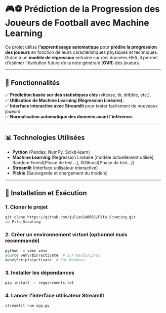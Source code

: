 # 🎮⚽ Prédiction de la Progression des Joueurs de Football avec Machine Learning

Ce projet utilise **l'apprentissage automatique** pour **prédire la progression des joueurs** en fonction de leurs caractéristiques physiques et techniques. Grâce à un **modèle de régression** entraîné sur des données FIFA, il permet d'estimer l'évolution future de la note générale (**OVR**) des joueurs.

---

## 📌 **Fonctionnalités**
✅ **Prédiction basée sur des statistiques clés** (vitesse, tir, dribble, etc.).  
✅ **Utilisation de Machine Learning (Régression Linéaire).**  
✅ **Interface interactive avec Streamlit** pour tester facilement de nouveaux joueurs.  
✅ **Normalisation automatique des données avant l'inférence.**  

---

## 📊 **Technologies Utilisées**
- **Python** (Pandas, NumPy, Scikit-learn)
- **Machine Learning** (Regression Linéaire [modèle actuellement utilisé], Random Forest[Phase de test...], XGBoost[Phase de test...])
- **Streamlit** (Interface utilisateur interactive)
- **Pickle** (Sauvegarde et chargement du modèle)

---

## 🚀 **Installation et Exécution**
### **1. Cloner le projet**
```bash
git clone https://github.com/julian240502/Fifa_Scouting.git
cd Fifa_Scouting
```
### **2. Créer un environnement virtuel (optionnel mais recommandé)**
```bash
python -m venv venv
source venv/bin/activate  # Sur macOS/Linux
venv\Scripts\activate  # Sur Windows
```
### **3. Installer les dépendances**
```bash
pip install -r requirements.txt
```
### **4. Lancer l'interface utilisateur Streamlit**
```bash
streamlit run app.py
```

